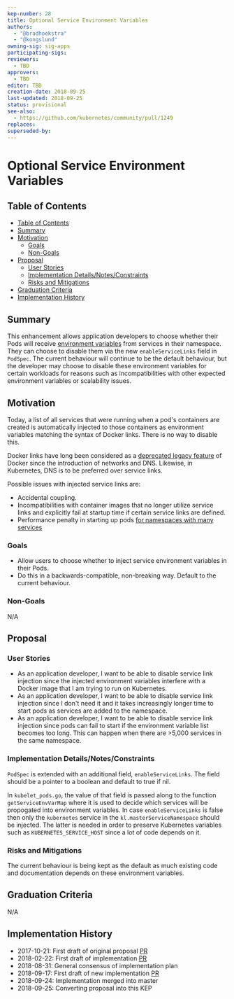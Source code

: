```yaml
---
kep-number: 28
title: Optional Service Environment Variables
authors:
  - "@bradhoekstra"
  - "@kongslund"
owning-sig: sig-apps
participating-sigs:
reviewers:
  - TBD
approvers:
  - TBD
editor: TBD
creation-date: 2018-09-25
last-updated: 2018-09-25
status: provisional
see-also:
  - https://github.com/kubernetes/community/pull/1249
replaces:
superseded-by:
---
```


# Optional Service Environment Variables

## Table of Contents

<!-- toc -->

* [Table of Contents](#table-of-contents)
* [Summary](#summary)
* [Motivation](#motivation)
    * [Goals](#goals)
    * [Non-Goals](#non-goals)
* [Proposal](#proposal)
    * [User Stories](#user-stories)
    * [Implementation Details/Notes/Constraints](#implementation-detailsnotesconstraints)
    * [Risks and Mitigations](#risks-and-mitigations)
* [Graduation Criteria](#graduation-criteria)
* [Implementation History](#implementation-history)

<!-- /toc -->

## Summary

This enhancement allows application developers to choose whether their Pods will receive [environment variables](https://kubernetes.io/docs/concepts/services-networking/service/#environment-variables) from services in their namespace. They can choose to disable them via the new `enableServiceLinks` field in `PodSpec`. The current behaviour will continue to be the default behaviour, but the developer may choose to disable these environment variables for certain workloads for reasons such as incompatibilities with other expected environment variables or scalability issues.

## Motivation

Today, a list of all services that were running when a pod's containers are created is automatically injected to those containers as environment variables matching the syntax of Docker links. There is no way to disable this.

Docker links have long been considered as a [deprecated legacy feature](https://docs.docker.com/engine/userguide/networking/default_network/dockerlinks/) of Docker since the introduction of networks and DNS. Likewise, in Kubernetes, DNS is to be preferred over service links.

Possible issues with injected service links are:

* Accidental coupling.
* Incompatibilities with container images that no longer utilize service links and explicitly fail at startup time if certain service links are defined.
* Performance penalty in starting up pods [for namespaces with many services](https://github.com/kubernetes/kubernetes/issues/1768#issuecomment-330778184)

### Goals

* Allow users to choose whether to inject service environment variables in their Pods.
* Do this in a backwards-compatible, non-breaking way. Default to the current behaviour.

### Non-Goals

N/A

## Proposal

### User Stories

* As an application developer, I want to be able to disable service link injection since the injected environment variables interfere with a Docker image that I am trying to run on Kubernetes.
* As an application developer, I want to be able to disable service link injection since I don't need it and it takes increasingly longer time to start pods as services are added to the namespace.
* As an application developer, I want to be able to disable service link injection since pods can fail to start if the environment variable list becomes too long. This can happen when there are >5,000 services in the same namespace.

### Implementation Details/Notes/Constraints

`PodSpec` is extended with an additional field, `enableServiceLinks`. The field should be a pointer to a boolean and default to true if nil.

In `kubelet_pods.go`, the value of that field is passed along to the function `getServiceEnvVarMap` where it is used to decide which services will be propogated into environment variables. In case `enableServiceLinks` is false then only the `kubernetes` service in the `kl.masterServiceNamespace` should be injected. The latter is needed in order to preserve Kubernetes variables such as `KUBERNETES_SERVICE_HOST` since a lot of code depends on it.

### Risks and Mitigations

The current behaviour is being kept as the default as much existing code and documentation depends on these environment variables.

## Graduation Criteria

N/A

## Implementation History

- 2017-10-21: First draft of original proposal [PR](https://github.com/kubernetes/community/pull/1249)
- 2018-02-22: First draft of implementation [PR](https://github.com/kubernetes/kubernetes/pull/60206)
- 2018-08-31: General consensus of implementation plan
- 2018-09-17: First draft of new implementation [PR](https://github.com/kubernetes/kubernetes/pull/68754)
- 2018-09-24: Implementation merged into master
- 2018-09-25: Converting proposal into this KEP
